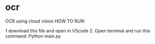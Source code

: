 # ocr
OCR using cloud vision
HOW TO RUN:

1  download this file and open in VScode
2. Open ternimal and run this command: Python main.py
